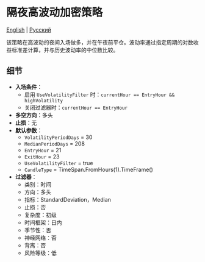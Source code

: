 # 隔夜高波动加密策略
[English](README.md) | [Русский](README_ru.md)

该策略在高波动的夜间入场做多，并在午夜前平仓。波动率通过指定周期的对数收益标准差计算，并与历史波动率的中位数比较。

## 细节

- **入场条件**：
  - 启用 `UseVolatilityFilter` 时：`currentHour == EntryHour && highVolatility`
  - 关闭过滤器时：`currentHour == EntryHour`
- **多空方向**：多头
- **止损**：无
- **默认参数**：
  - `VolatilityPeriodDays` = 30
  - `MedianPeriodDays` = 208
  - `EntryHour` = 21
  - `ExitHour` = 23
  - `UseVolatilityFilter` = true
  - `CandleType` = TimeSpan.FromHours(1).TimeFrame()
- **过滤器**：
  - 类别：时间
  - 方向：多头
  - 指标：StandardDeviation，Median
  - 止损：否
  - 复杂度：初级
  - 时间框架：日内
  - 季节性：否
  - 神经网络：否
  - 背离：否
  - 风险等级：低

